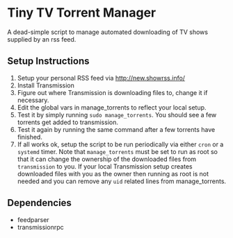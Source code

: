 Tiny TV Torrent Manager
=======================

A dead-simple script to manage automated downloading of TV shows
supplied by an rss feed.

## Setup Instructions
  1. Setup your personal RSS feed via http://new.showrss.info/
  2. Install Transmission
  3. Figure out where Transmission is downloading files to, change it if necessary.
  4. Edit the global vars in manage_torrents to reflect your local setup.
  5. Test it by simply running `sudo manage_torrents`. You should see a few torrents get added to transmission.
  6. Test it again by running the same command after a few torrents have finished.
  7. If all works ok, setup the script to be run periodically via either `cron` or a `systemd` timer. Note that `manage_torrents` must be set to run as root so that it can change the ownership of the downloaded files from `transmission` to you. If your local Transmission setup creates downloaded files with you as the owner then running as root is not needed and you can remove any `uid` related lines from manage_torrents.

## Dependencies
  - feedparser
  - transmissionrpc

